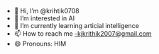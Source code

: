 - 👋 Hi, I’m @krihtik0708
- 👀 I’m interested in AI 
- 🌱 I’m currently learning articial intelligence 
- 📫 How to reach me -kjkrithik2007@gmail.com
- 😄 Pronouns: HIM
  

<!---
krihtik0708/krihtik0708 is a ✨ special ✨ repository because its `README.md` (this file) appears on your GitHub profile.
You can click the Preview link to take a look at your changes.
--->
